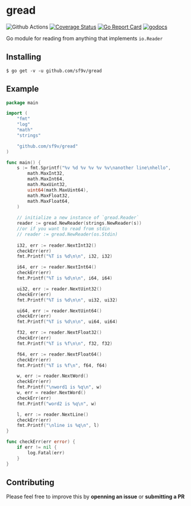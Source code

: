 # gread

![Github Actions](https://github.com/sf9v/gread/workflows/test/badge.svg)
[![Coverage Status](https://coveralls.io/repos/github/sf9v/gread/badge.svg?branch=master)](https://coveralls.io/github/sf9v/gread?branch=master)
[![Go Report Card](https://goreportcard.com/badge/github.com/sf9v/gread)](https://goreportcard.com/report/github.com/sf9v/gread) [![godocs](https://godoc.org/github.com/sf9v/gread?status.svg)](https://godoc.org/github.com/sf9v/gread) 

Go module for reading from anything that implements `io.Reader`

## Installing

```console
$ go get -v -u github.com/sf9v/gread
```

## Example

```go
package main

import (
    "fmt"
    "log"
    "math"
    "strings"

    "github.com/sf9v/gread"
)

func main() {
    s := fmt.Sprintf("%v %d %v %v %v %v\nanother line\nhello",
        math.MaxInt32,
        math.MaxInt64,
        math.MaxUint32,
        uint64(math.MaxUint64),
        math.MaxFloat32,
        math.MaxFloat64,
    )
    
    // initialize a new instance of `gread.Reader`
    reader := gread.NewReader(strings.NewReader(s))
    //or if you want to read from stdin
    // reader := gread.NewReader(os.Stdin)
    
    i32, err := reader.NextInt32()
    checkErr(err)
    fmt.Printf("%T is %d\n\n", i32, i32)

    i64, err := reader.NextInt64()
    checkErr(err)
    fmt.Printf("%T is %d\n\n", i64, i64)

    ui32, err := reader.NextUint32()
    checkErr(err)
    fmt.Printf("%T is %d\n\n", ui32, ui32)

    ui64, err := reader.NextUint64()
    checkErr(err)
    fmt.Printf("%T is %d\n\n", ui64, ui64)

    f32, err := reader.NextFloat32()
    checkErr(err)
    fmt.Printf("%T is %f\n\n", f32, f32)

    f64, err := reader.NextFloat64()
    checkErr(err)
    fmt.Printf("%T is %f\n", f64, f64)

    w, err := reader.NextWord()
    checkErr(err)
    fmt.Printf("\nword1 is %q\n", w)
    w, err = reader.NextWord()
    checkErr(err)
    fmt.Printf("word2 is %q\n", w)

    l, err := reader.NextLine()
    checkErr(err)
    fmt.Printf("\nline is %q\n", l)
}

func checkErr(err error) {
    if err != nil {
        log.Fatal(err)
    }
}
```

## Contributing

Please feel free to improve this by **openning an issue** or **submitting a PR**
